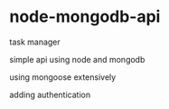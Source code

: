# node-mongodb-api

task manager

simple api using node and mongodb

using mongoose extensively

adding authentication
